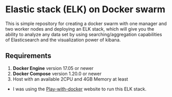 # Elastic stack (ELK) on Docker swarm 

This is simple repository for creating a docker swarm with one manager and two worker nodes and deploying an ELK stack, which will give you the ability to analyze any data set by using searching/aggregation capabilities of Elasticsearch and the visualization power of kibana. 

## Requirements 
1. **Docker Engine** version 17.05 or newer 
2. **Docker Compose** version 1.20.0 or newer 
3. Host with an available 2CPU and 4GB Memory at least 

- I was using the [Play-with-docker](https://labs.play-with-docker.com/) website to run this ELK stack.

